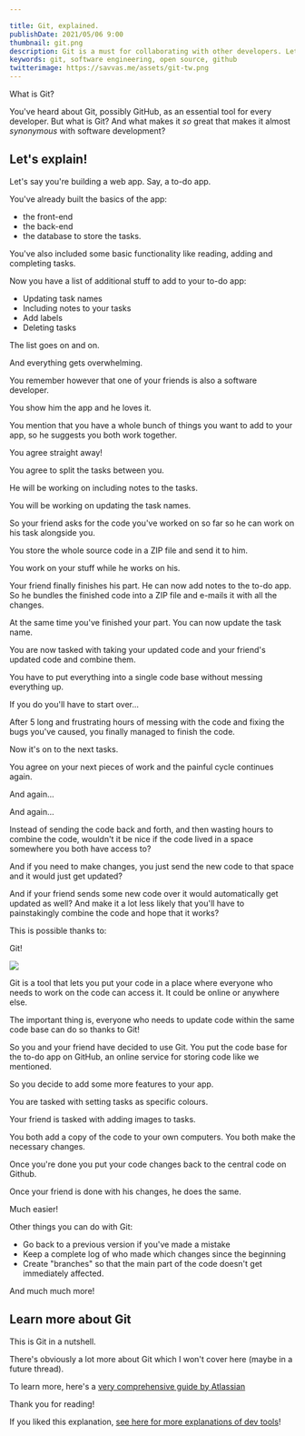 ```yaml
---

title: Git, explained.
publishDate: 2021/05/06 9:00
thumbnail: git.png
description: Git is a must for collaborating with other developers. Let's explain further.
keywords: git, software engineering, open source, github
twitterimage: https://savvas.me/assets/git-tw.png
---
```


What is Git?

You've heard about Git, possibly GitHub, as an essential tool for every developer. But what is Git? And what makes it *so* great that makes it almost *synonymous* with software development?

## Let's explain! 

Let's say you're building a web app. Say, a to-do app.

You've already built the basics of the app: 

* the front-end
* the back-end
* the database to store the tasks.

You've also included some basic functionality like reading, adding and completing tasks.

Now you have a list of additional stuff to add to your to-do app:

* Updating task names
* Including notes to your tasks
* Add labels
* Deleting tasks

The list goes on and on.

And everything gets overwhelming.

You remember however that one of your friends is also a software developer.

You show him the app and he loves it.

You mention that you have a whole bunch of things you want to add to your app, so he suggests you both work together.

You agree straight away!

You agree to split the tasks between you. 

He will be working on including notes to the tasks.

You will be working on updating the task names.

So your friend asks for the code you've worked on so far so he can work on his task alongside you.

You store the whole source code in a ZIP file and send it to him.

You work on your stuff while he works on his.

Your friend finally finishes his part. He can now add notes to the to-do app. So he bundles the finished code into a ZIP file and e-mails it with all the changes.

At the same time you've finished your part. You can now update the task name.

You are now tasked with taking your updated code and your friend's updated code and combine them. 

You have to put everything into a single code base without messing everything up. 

If you do you'll have to start over...

After 5 long and frustrating hours of messing with the code and fixing the bugs you've caused, you finally managed to finish the code.

Now it's on to the next tasks.

You agree on your next pieces of work and the painful cycle continues again.

And again... 

And again...

Instead of sending the code back and forth, and then wasting hours to combine the code, wouldn't it be nice if the code lived in a space somewhere you both have access to? 

And if you need to make changes, you just send the new code to that space and it would just get updated?

And if your friend sends some new code over it would automatically get updated as well? And make it a lot less likely that you'll have to painstakingly combine the code and hope that it works?

This is possible thanks to:

Git!

![](/assets/git.png)

Git is a tool that lets you put your code in a place where everyone who needs to work on the code can access it. It could be online or anywhere else. 

The important thing is, everyone who needs to update code within the same code base can do so thanks to Git!

So you and your friend have decided to use Git. You put the code base for the to-do app on GitHub, an online service for storing code like we mentioned.

So you decide to add some more features to your app.

You are tasked with setting tasks as specific colours.

Your friend is tasked with adding images to tasks.

You both add a copy of the code to your own computers. You both make the necessary changes.

Once you're done you put your code changes back to the central code on Github.

Once your friend is done with his changes, he does the same.

Much easier!

Other things you can do with Git:

* Go back to a previous version if you've made a mistake
* Keep a complete log of who made which changes since the beginning
* Create "branches" so that the main part of the code doesn't get immediately affected.

And much much more!

## Learn more about Git

This is Git in a nutshell.

There's obviously a lot more about Git which I won't cover here (maybe in a future thread). 

To learn more, here's a [very comprehensive guide by Atlassian](https://atlassian.com/git)

Thank you for reading!

If you liked this explanation, [see here for more explanations of dev tools](/explained)!
